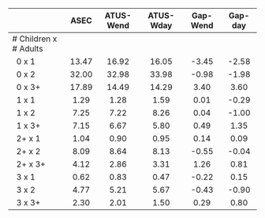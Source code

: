 
|                      |         ASEC |    ATUS-Wend |    ATUS-Wday |     Gap-Wend |      Gap-day |
| -------------------- | :----------: | :----------: | :----------: | :----------: | :----------: |
| # Children x # Adults |              |              |              |              |              |
| &nbsp;&nbsp;0 x 1    |        13.47 |        16.92 |        16.05 |        -3.45 |        -2.58 |
| &nbsp;&nbsp;0 x 2    |        32.00 |        32.98 |        33.98 |        -0.98 |        -1.98 |
| &nbsp;&nbsp;0 x 3+   |        17.89 |        14.49 |        14.29 |         3.40 |         3.60 |
| &nbsp;&nbsp;1 x 1    |         1.29 |         1.28 |         1.59 |         0.01 |        -0.29 |
| &nbsp;&nbsp;1 x 2    |         7.25 |         7.22 |         8.26 |         0.04 |        -1.00 |
| &nbsp;&nbsp;1 x 3+   |         7.15 |         6.67 |         5.80 |         0.49 |         1.35 |
| &nbsp;&nbsp;2+ x 1   |         1.04 |         0.90 |         0.95 |         0.14 |         0.09 |
| &nbsp;&nbsp;2+ x 2   |         8.09 |         8.64 |         8.13 |        -0.55 |        -0.04 |
| &nbsp;&nbsp;2+ x 3+  |         4.12 |         2.86 |         3.31 |         1.26 |         0.81 |
| &nbsp;&nbsp;3 x 1    |         0.62 |         0.83 |         0.47 |        -0.22 |         0.15 |
| &nbsp;&nbsp;3 x 2    |         4.77 |         5.21 |         5.67 |        -0.43 |        -0.90 |
| &nbsp;&nbsp;3 x 3+   |         2.30 |         2.01 |         1.50 |         0.29 |         0.80 |

